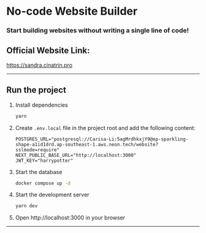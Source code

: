 # No-code Website Builder
### Start building websites without writing a single line of code! 

## Official Website Link:
https://sandra.cinatrin.pro

---
## Run the project

1. Install dependencies
   ```bash
   yarn
   ```
   
2. Create `.env.local` file in the project root and add the following content:

   ```text
   POSTGRES_URL="postgresql://Carisa-Li:5agMrdhkxjY9@ep-sparkling-shape-a1id1drd.ap-southeast-1.aws.neon.tech/website?sslmode=require"
   NEXT_PUBLIC_BASE_URL="http://localhost:3000"
   JWT_KEY="harrypotter"
   ```

3. Start the database
   ```bash
   docker compose up -d
   ```

4. Start the development server
   ```bash
   yarn dev
   ```
5. Open http://localhost:3000 in your browser


---
